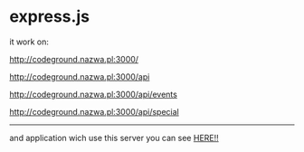 # express.js
it work on:

http://codeground.nazwa.pl:3000/

http://codeground.nazwa.pl:3000/api

http://codeground.nazwa.pl:3000/api/events

http://codeground.nazwa.pl:3000/api/special
<hr>
and application wich use this server you can see <a href="http://tritritega.pe.hu">HERE!!</a>
